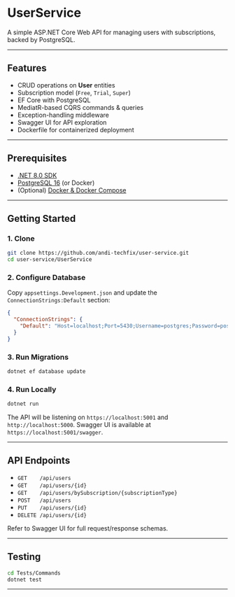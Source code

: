 # UserService

A simple ASP.NET Core Web API for managing users with subscriptions, backed by PostgreSQL.

---

## Features

* CRUD operations on **User** entities
* Subscription model (`Free`, `Trial`, `Super`)
* EF Core with PostgreSQL
* MediatR-based CQRS commands & queries
* Exception-handling middleware
* Swagger UI for API exploration
* Dockerfile for containerized deployment

---

## Prerequisites

* [.NET 8.0 SDK](https://dotnet.microsoft.com/download)
* [PostgreSQL 16](https://www.postgresql.org/download/) (or Docker)
* (Optional) [Docker & Docker Compose](https://www.docker.com/products/docker-desktop)

---

## Getting Started

### 1. Clone

```bash
git clone https://github.com/andi-techfix/user-service.git
cd user-service/UserService
```

### 2. Configure Database

Copy `appsettings.Development.json` and update the `ConnectionStrings:Default` section:

```json
{
  "ConnectionStrings": {
    "Default": "Host=localhost;Port=5430;Username=postgres;Password=postgres;Database=userservicedb"
  }
}
```

### 3. Run Migrations

```bash
dotnet ef database update
```

### 4. Run Locally

```bash
dotnet run
```

The API will be listening on `https://localhost:5001` and `http://localhost:5000`.
Swagger UI is available at `https://localhost:5001/swagger`.

---
## API Endpoints

* `GET    /api/users`
* `GET    /api/users/{id}`
* `GET    /api/users/bySubscription/{subscriptionType}`
* `POST   /api/users`
* `PUT    /api/users/{id}`
* `DELETE /api/users/{id}`

Refer to Swagger UI for full request/response schemas.

---

## Testing

```bash
cd Tests/Commands
dotnet test
```

---

